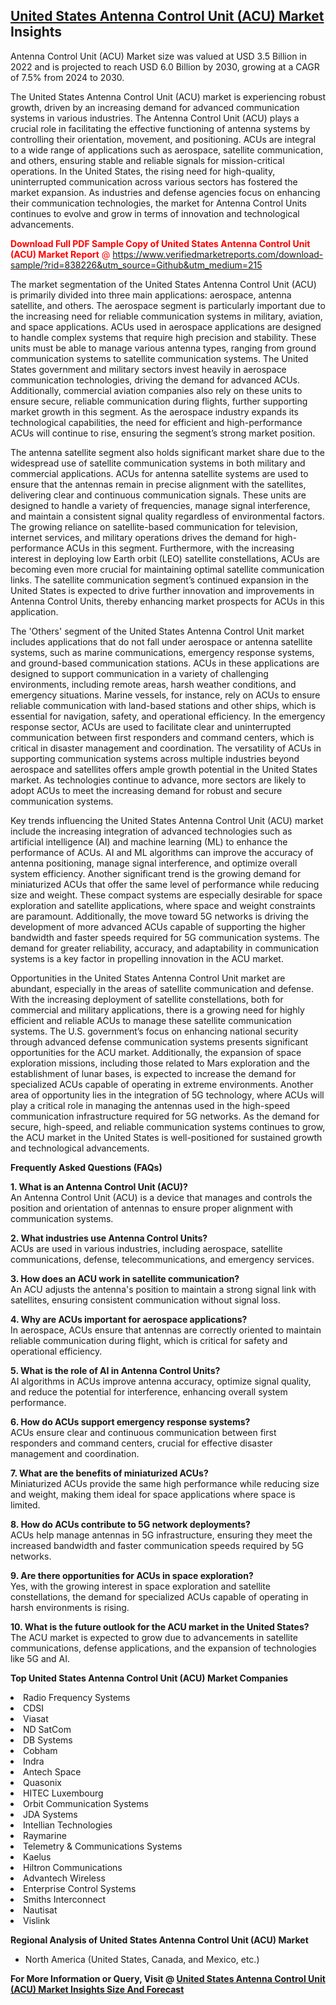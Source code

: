 <h2><a href="https://www.verifiedmarketreports.com/download-sample/?rid=838226&amp;utm_source=Github&amp;utm_medium=215" target="_blank">United States Antenna Control Unit (ACU) Market</a> Insights</h2><p>Antenna Control Unit (ACU) Market size was valued at USD 3.5 Billion in 2022 and is projected to reach USD 6.0 Billion by 2030, growing at a CAGR of 7.5% from 2024 to 2030.</p><p><p>The United States Antenna Control Unit (ACU) market is experiencing robust growth, driven by an increasing demand for advanced communication systems in various industries. The Antenna Control Unit (ACU) plays a crucial role in facilitating the effective functioning of antenna systems by controlling their orientation, movement, and positioning. ACUs are integral to a wide range of applications such as aerospace, satellite communication, and others, ensuring stable and reliable signals for mission-critical operations. In the United States, the rising need for high-quality, uninterrupted communication across various sectors has fostered the market expansion. As industries and defense agencies focus on enhancing their communication technologies, the market for Antenna Control Units continues to evolve and grow in terms of innovation and technological advancements. <p><span class=""><span style="color: #ff0000;"><strong>Download Full PDF Sample Copy of United States Antenna Control Unit (ACU) Market Report</strong> @ </span><a href="https://www.verifiedmarketreports.com/download-sample/?rid=838226&amp;utm_source=Github&amp;utm_medium=215" target="_blank">https://www.verifiedmarketreports.com/download-sample/?rid=838226&amp;utm_source=Github&amp;utm_medium=215</a></span></p></p><p>The market segmentation of the United States Antenna Control Unit (ACU) is primarily divided into three main applications: aerospace, antenna satellite, and others. The aerospace segment is particularly important due to the increasing need for reliable communication systems in military, aviation, and space applications. ACUs used in aerospace applications are designed to handle complex systems that require high precision and stability. These units must be able to manage various antenna types, ranging from ground communication systems to satellite communication systems. The United States government and military sectors invest heavily in aerospace communication technologies, driving the demand for advanced ACUs. Additionally, commercial aviation companies also rely on these units to ensure secure, reliable communication during flights, further supporting market growth in this segment. As the aerospace industry expands its technological capabilities, the need for efficient and high-performance ACUs will continue to rise, ensuring the segment’s strong market position.<p>The antenna satellite segment also holds significant market share due to the widespread use of satellite communication systems in both military and commercial applications. ACUs for antenna satellite systems are used to ensure that the antennas remain in precise alignment with the satellites, delivering clear and continuous communication signals. These units are designed to handle a variety of frequencies, manage signal interference, and maintain a consistent signal quality regardless of environmental factors. The growing reliance on satellite-based communication for television, internet services, and military operations drives the demand for high-performance ACUs in this segment. Furthermore, with the increasing interest in deploying low Earth orbit (LEO) satellite constellations, ACUs are becoming even more crucial for maintaining optimal satellite communication links. The satellite communication segment’s continued expansion in the United States is expected to drive further innovation and improvements in Antenna Control Units, thereby enhancing market prospects for ACUs in this application.<p>The 'Others' segment of the United States Antenna Control Unit market includes applications that do not fall under aerospace or antenna satellite systems, such as marine communications, emergency response systems, and ground-based communication stations. ACUs in these applications are designed to support communication in a variety of challenging environments, including remote areas, harsh weather conditions, and emergency situations. Marine vessels, for instance, rely on ACUs to ensure reliable communication with land-based stations and other ships, which is essential for navigation, safety, and operational efficiency. In the emergency response sector, ACUs are used to facilitate clear and uninterrupted communication between first responders and command centers, which is critical in disaster management and coordination. The versatility of ACUs in supporting communication systems across multiple industries beyond aerospace and satellites offers ample growth potential in the United States market. As technologies continue to advance, more sectors are likely to adopt ACUs to meet the increasing demand for robust and secure communication systems.<p>Key trends influencing the United States Antenna Control Unit (ACU) market include the increasing integration of advanced technologies such as artificial intelligence (AI) and machine learning (ML) to enhance the performance of ACUs. AI and ML algorithms can improve the accuracy of antenna positioning, manage signal interference, and optimize overall system efficiency. Another significant trend is the growing demand for miniaturized ACUs that offer the same level of performance while reducing size and weight. These compact systems are especially desirable for space exploration and satellite applications, where space and weight constraints are paramount. Additionally, the move toward 5G networks is driving the development of more advanced ACUs capable of supporting the higher bandwidth and faster speeds required for 5G communication systems. The demand for greater reliability, accuracy, and adaptability in communication systems is a key factor in propelling innovation in the ACU market.<p>Opportunities in the United States Antenna Control Unit market are abundant, especially in the areas of satellite communication and defense. With the increasing deployment of satellite constellations, both for commercial and military applications, there is a growing need for highly efficient and reliable ACUs to manage these satellite communication systems. The U.S. government’s focus on enhancing national security through advanced defense communication systems presents significant opportunities for the ACU market. Additionally, the expansion of space exploration missions, including those related to Mars exploration and the establishment of lunar bases, is expected to increase the demand for specialized ACUs capable of operating in extreme environments. Another area of opportunity lies in the integration of 5G technology, where ACUs will play a critical role in managing the antennas used in the high-speed communication infrastructure required for 5G networks. As the demand for secure, high-speed, and reliable communication systems continues to grow, the ACU market in the United States is well-positioned for sustained growth and technological advancements.<p><strong>Frequently Asked Questions (FAQs)</strong></p><p><strong>1. What is an Antenna Control Unit (ACU)?</strong><br> An Antenna Control Unit (ACU) is a device that manages and controls the position and orientation of antennas to ensure proper alignment with communication systems.</p><p><strong>2. What industries use Antenna Control Units? </strong><br> ACUs are used in various industries, including aerospace, satellite communications, defense, telecommunications, and emergency services.</p><p><strong>3. How does an ACU work in satellite communication?</strong><br> An ACU adjusts the antenna's position to maintain a strong signal link with satellites, ensuring consistent communication without signal loss.</p><p><strong>4. Why are ACUs important for aerospace applications?</strong><br> In aerospace, ACUs ensure that antennas are correctly oriented to maintain reliable communication during flight, which is critical for safety and operational efficiency.</p><p><strong>5. What is the role of AI in Antenna Control Units?</strong><br> AI algorithms in ACUs improve antenna accuracy, optimize signal quality, and reduce the potential for interference, enhancing overall system performance.</p><p><strong>6. How do ACUs support emergency response systems?</strong><br> ACUs ensure clear and continuous communication between first responders and command centers, crucial for effective disaster management and coordination.</p><p><strong>7. What are the benefits of miniaturized ACUs?</strong><br> Miniaturized ACUs provide the same high performance while reducing size and weight, making them ideal for space applications where space is limited.</p><p><strong>8. How do ACUs contribute to 5G network deployments?</strong><br> ACUs help manage antennas in 5G infrastructure, ensuring they meet the increased bandwidth and faster communication speeds required by 5G networks.</p><p><strong>9. Are there opportunities for ACUs in space exploration?</strong><br> Yes, with the growing interest in space exploration and satellite constellations, the demand for specialized ACUs capable of operating in harsh environments is rising.</p><p><strong>10. What is the future outlook for the ACU market in the United States?</strong><br> The ACU market is expected to grow due to advancements in satellite communications, defense applications, and the expansion of technologies like 5G and AI.</p></p><p><strong>Top United States Antenna Control Unit (ACU) Market Companies</strong></p><div data-test-id=""><p><li>Radio Frequency Systems</li><li> CDSI</li><li> Viasat</li><li> ND SatCom</li><li> DB Systems</li><li> Cobham</li><li> Indra</li><li> Antech Space</li><li> Quasonix</li><li> HITEC Luxembourg</li><li> Orbit Communication Systems</li><li> JDA Systems</li><li> Intellian Technologies</li><li> Raymarine</li><li> Telemetry & Communications Systems</li><li> Kaelus</li><li> Hiltron Communications</li><li> Advantech Wireless</li><li> Enterprise Control Systems</li><li> Smiths Interconnect</li><li> Nautisat</li><li> Vislink</li></p><div><strong>Regional Analysis of&nbsp;United States Antenna Control Unit (ACU) Market</strong></div><ul><li dir="ltr"><p dir="ltr">North America&nbsp;(United States, Canada, and Mexico, etc.)</p></li></ul><p><strong>For More Information or Query, Visit @&nbsp;</strong><strong><a href="https://www.verifiedmarketreports.com/product/antenna-control-unit-acu-market/?utm_source=Github&amp;utm_medium=215" target="_blank">United States Antenna Control Unit (ACU) Market Insights Size And Forecast</a></strong></p></div>
